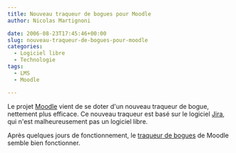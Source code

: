 ```yaml
---
title: Nouveau traqueur de bogues pour Moodle
author: Nicolas Martignoni

date: 2006-08-23T17:45:46+00:00
slug: nouveau-traqueur-de-bogues-pour-moodle
categories:
  - Logiciel libre
  - Technologie
tags:
  - LMS
  - Moodle

---
```

Le projet <a href="http://moodle.org/">Moodle</a> vient de se doter d'un nouveau traqueur de bogue, nettement plus efficace. Ce nouveau traqueur est basé sur le logiciel <a href="http://www.atlassian.com/software/jira/">Jira</a>, qui n'est malheureusement pas un logiciel libre.

Après quelques jours de fonctionnement, le <a href="http://tracker.moodle.org/">traqueur de bogues</a> de Moodle semble bien fonctionner.

<!--more-->
